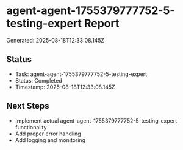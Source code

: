 # agent-agent-1755379777752-5-testing-expert Report

Generated: 2025-08-18T12:33:08.145Z

## Status
- Task: agent-agent-1755379777752-5-testing-expert
- Status: Completed
- Timestamp: 2025-08-18T12:33:08.145Z

## Next Steps
- Implement actual agent-agent-1755379777752-5-testing-expert functionality
- Add proper error handling
- Add logging and monitoring
